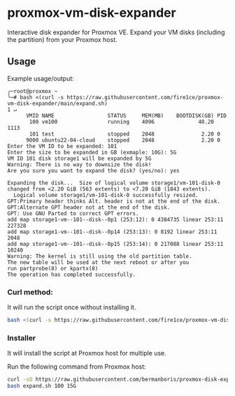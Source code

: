 # proxmox-vm-disk-expander

Interactive disk expander for Proxmox VE.
Expand your VM disks (including the partition) from your Proxmox host.

## Usage

Example usage/output:

```shell
╭─root@proxmox ~
╰─# bash <(curl -s https://raw.githubusercontent.com/fire1ce/proxmox-vm-disk-expander/main/expand.sh)                                                      1 ↵
      VMID NAME                 STATUS     MEM(MB)    BOOTDISK(GB) PID
       100 vm100                running    4096              40.20 1113
       101 test                 stopped    2048               2.20 0
      9000 ubuntu22-04-cloud    stopped    2048               2.20 0
Enter the VM ID to be expanded: 101
Enter the size to be expanded in GB (exmaple: 10G): 5G
VM ID 101 disk storage1 will be expanded by 5G
Warning: There is no way to downsize the disk!
Are you sure you want to expand the disk? (yes/no): yes

Expanding the disk...  Size of logical volume storage1/vm-101-disk-0 changed from <2.20 GiB (563 extents) to <7.20 GiB (1843 extents).
  Logical volume storage1/vm-101-disk-0 successfully resized.
GPT:Primary header thinks Alt. header is not at the end of the disk.
GPT:Alternate GPT header not at the end of the disk.
GPT: Use GNU Parted to correct GPT errors.
add map storage1-vm--101--disk--0p1 (253:12): 0 4384735 linear 253:11 227328
add map storage1-vm--101--disk--0p14 (253:13): 0 8192 linear 253:11 2048
add map storage1-vm--101--disk--0p15 (253:14): 0 217088 linear 253:11 10240
Warning: The kernel is still using the old partition table.
The new table will be used at the next reboot or after you
run partprobe(8) or kpartx(8)
The operation has completed successfully.
```

### Curl method:

It will run the script once without installing it.

```bash
bash <(curl -s https://raw.githubusercontent.com/fire1ce/proxmox-vm-disk-expander/main/expand.sh)
```

### Installer

It will install the script at Proxmox host for multiple use.

Run the following command from Proxmox host:

```bash
curl -sO https://raw.githubusercontent.com/bermanboris/proxmox-disk-expander/main/expand.sh
bash expand.sh 100 15G
```
